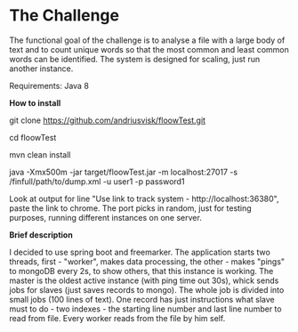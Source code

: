 # The Challenge
The functional goal of the challenge is to analyse a file with a large body of text and
to count unique words so that the most common and least common words can be
identified. The system is designed for scaling, just run another instance.

Requirements: Java 8

**How to install**

git clone https://github.com/andriusvisk/floowTest.git

cd floowTest

mvn clean install

java -Xmx500m -jar target/floowTest.jar  -m localhost:27017 -s /finfull/path/to/dump.xml -u user1 -p password1

Look at output for line "Use link to track system - http://localhost:36380", paste the link to chrome. 
The port picks in random, just for testing purposes, running different instances on one server.

**Brief description**

I decided to use spring boot and freemarker. The application starts two threads, first - "worker", makes data processing, 
the other - makes "pings" to mongoDB every 2s, to show others, that this instance is working. The master is the oldest active instance (with ping time out 30s), whick sends jobs for 
slaves (just saves records to mongo). The whole job is divided into small jobs (100 lines of text).
One record has just instructions what slave must to do - two indexes - the starting line number and last line number to read from file. Every worker reads from the file by him self.










